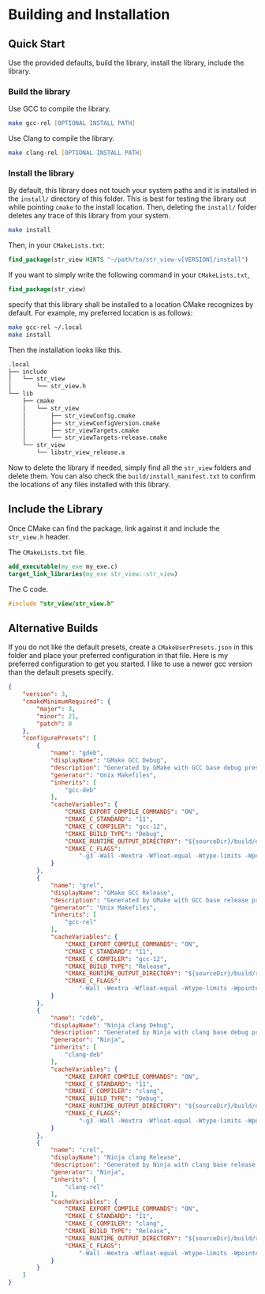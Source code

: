 # Building and Installation

## Quick Start

Use the provided defaults, build the library, install the library, include the library.

### Build the library

Use GCC to compile the library.

```zsh
make gcc-rel [OPTIONAL INSTALL PATH]
```

Use Clang to compile the library.

```zsh
make clang-rel [OPTIONAL INSTALL PATH]
```

### Install the library

By default, this library does not touch your system paths and it is installed in the `install/` directory of this folder. This is best for testing the library out while pointing `cmake` to the install location. Then, deleting the `install/` folder deletes any trace of this library from your system.

```zsh
make install
```
Then, in your `CMakeLists.txt`:

```cmake
find_package(str_view HINTS "~/path/to/str_view-v[VERSION]/install")
```

If you want to simply write the following command in your `CMakeLists.txt`,

```cmake
find_package(str_view)
```

specify that this library shall be installed to a location CMake recognizes by default. For example, my preferred location is as follows:

```zsh
make gcc-rel ~/.local
make install
```

Then the installation looks like this.

```txt
.local
├── include
│   └── str_view
│       └── str_view.h
└── lib
    ├── cmake
    │   └── str_view
    │       ├── str_viewConfig.cmake
    │       ├── str_viewConfigVersion.cmake
    │       ├── str_viewTargets.cmake
    │       └── str_viewTargets-release.cmake
    └── str_view
        └── libstr_view_release.a
```

Now to delete the library if needed, simply find all the `str_view` folders and delete them. You can also check the `build/install_manifest.txt` to confirm the locations of any files installed with this library.

## Include the Library

Once CMake can find the package, link against it and include the `str_view.h` header.

The `CMakeLists.txt` file.

```cmake
add_executable(my_exe my_exe.c)
target_link_libraries(my_exe str_view::str_view)
```

The C code.

```.c
#include "str_view/str_view.h"
```

## Alternative Builds

If you do not like the default presets, create a `CMakeUserPresets.json` in this folder and place your preferred configuration in that file. Here is my preferred configuration to get you started. I like to use a newer gcc version than the default presets specify.

```json
{
    "version": 3,
    "cmakeMinimumRequired": {
        "major": 3,
        "minor": 21,
        "patch": 0
    },
    "configurePresets": [
        {
            "name": "gdeb",
            "displayName": "GMake GCC Debug",
            "description": "Generated by GMake with GCC base debug preset.",
            "generator": "Unix Makefiles",
            "inherits": [
                "gcc-deb"
            ],
            "cacheVariables": {
                "CMAKE_EXPORT_COMPILE_COMMANDS": "ON",
                "CMAKE_C_STANDARD": "11",
                "CMAKE_C_COMPILER": "gcc-12",
                "CMAKE_BUILD_TYPE": "Debug",
                "CMAKE_RUNTIME_OUTPUT_DIRECTORY": "${sourceDir}/build/deb",
                "CMAKE_C_FLAGS":
                    "-g3 -Wall -Wextra -Wfloat-equal -Wtype-limits -Wpointer-arith -Wshadow -Winit-self -fno-diagnostics-show-option -Wno-nonnull-compare -Wno-pointer-bool-conversion"
            }
        },
        {
            "name": "grel",
            "displayName": "GMake GCC Release",
            "description": "Generated by GMake with GCC base release preset.",
            "generator": "Unix Makefiles",
            "inherits": [
                "gcc-rel"
            ],
            "cacheVariables": {
                "CMAKE_EXPORT_COMPILE_COMMANDS": "ON",
                "CMAKE_C_STANDARD": "11",
                "CMAKE_C_COMPILER": "gcc-12",
                "CMAKE_BUILD_TYPE": "Release",
                "CMAKE_RUNTIME_OUTPUT_DIRECTORY": "${sourceDir}/build/rel",
                "CMAKE_C_FLAGS":
                    "-Wall -Wextra -Wfloat-equal -Wtype-limits -Wpointer-arith -Wshadow -Winit-self -fno-diagnostics-show-option -Wno-nonnull-compare -Wno-pointer-bool-conversion"
            }
        },
        {
            "name": "cdeb",
            "displayName": "Ninja clang Debug",
            "description": "Generated by Ninja with clang base debug preset.",
            "generator": "Ninja",
            "inherits": [
                "clang-deb"
            ],
            "cacheVariables": {
                "CMAKE_EXPORT_COMPILE_COMMANDS": "ON",
                "CMAKE_C_STANDARD": "11",
                "CMAKE_C_COMPILER": "clang",
                "CMAKE_BUILD_TYPE": "Debug",
                "CMAKE_RUNTIME_OUTPUT_DIRECTORY": "${sourceDir}/build/deb",
                "CMAKE_C_FLAGS":
                    "-g3 -Wall -Wextra -Wfloat-equal -Wtype-limits -Wpointer-arith -Wshadow -Winit-self -fno-diagnostics-show-option -Wno-pointer-bool-conversion"
            }
        },
        {
            "name": "crel",
            "displayName": "Ninja clang Release",
            "description": "Generated by Ninja with clang base release preset.",
            "generator": "Ninja",
            "inherits": [
                "clang-rel"
            ],
            "cacheVariables": {
                "CMAKE_EXPORT_COMPILE_COMMANDS": "ON",
                "CMAKE_C_STANDARD": "11",
                "CMAKE_C_COMPILER": "clang",
                "CMAKE_BUILD_TYPE": "Release",
                "CMAKE_RUNTIME_OUTPUT_DIRECTORY": "${sourceDir}/build/rel",
                "CMAKE_C_FLAGS":
                    "-Wall -Wextra -Wfloat-equal -Wtype-limits -Wpointer-arith -Wshadow -Winit-self -fno-diagnostics-show-option -Wno-pointer-bool-conversion"
            }
        }
    ]
}
```

